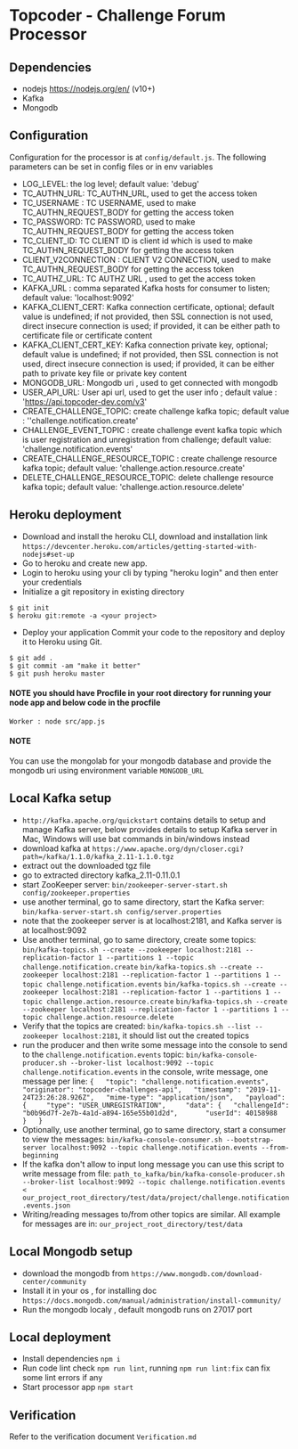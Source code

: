 # Topcoder - Challenge Forum Processor

## Dependencies

- nodejs https://nodejs.org/en/ (v10+)
- Kafka
- Mongodb

## Configuration

Configuration for the processor is at `config/default.js`.
The following parameters can be set in config files or in env variables

- LOG_LEVEL: the log level; default value: 'debug'
- TC_AUTHN_URL: TC_AUTHN_URL, used to get the access token
- TC_USERNAME : TC USERNAME, used to make TC_AUTHN_REQUEST_BODY for getting the access token
- TC_PASSWORD: TC PASSWORD, used to make TC_AUTHN_REQUEST_BODY for getting the access token
- TC_CLIENT_ID: TC CLIENT ID is client id which is used to make TC_AUTHN_REQUEST_BODY for getting the access token
- CLIENT_V2CONNECTION : CLIENT V2 CONNECTION, used to make TC_AUTHN_REQUEST_BODY for getting the access token
- TC_AUTHZ_URL: TC AUTHZ URL , used to get the access token
- KAFKA_URL : comma separated Kafka hosts for consumer to listen; default value: 'localhost:9092'
- KAFKA_CLIENT_CERT: Kafka connection certificate, optional; default value is undefined; if not provided, then SSL connection is not used, direct insecure connection is used; if provided, it can be either path to certificate file or certificate content
- KAFKA_CLIENT_CERT_KEY: Kafka connection private key, optional; default value is undefined; if not provided, then SSL connection is not used, direct insecure connection is used; if provided, it can be either path to private key file or private key content
- MONGODB_URL: Mongodb uri , used to get connected with mongodb
- USER_API_URL: User api url, used to get the user info ; default value : 'https://api.topcoder-dev.com/v3'
- CREATE_CHALLENGE_TOPIC: create challenge kafka topic; default value : ''challenge.notification.create'
- CHALLENGE_EVENT_TOPIC : create challenge event kafka topic which is user registration and unregistration from challenge; default value: 'challenge.notification.events'
- CREATE_CHALLENGE_RESOURCE_TOPIC : create challenge resource kafka topic; default value: 'challenge.action.resource.create'
- DELETE_CHALLENGE_RESOURCE_TOPIC: delete challenge resource kafka topic; default value: 'challenge.action.resource.delete'

## Heroku deployment 

- Download and install the heroku CLI, download and installation link `https://devcenter.heroku.com/articles/getting-started-with-nodejs#set-up`
- Go to heroku and create new app.
- Login to heroku using your cli by typing "heroku login" and then enter your credentials
- Initialize a git repository in existing directory 
``` 
$ git init
$ heroku git:remote -a <your project> 
```
- Deploy your application Commit your code to the repository and deploy it to Heroku using Git.
``` 
$ git add .
$ git commit -am "make it better"
$ git push heroku master
```
#### NOTE you should have Procfile in your root directory for running your node app and below code in the procfile

``` 
Worker : node src/app.js
```
#### NOTE
You can use the mongolab for your mongodb database and provide the mongodb uri using environment variable `MONGODB_URL`

## Local Kafka setup

- `http://kafka.apache.org/quickstart` contains details to setup and manage Kafka server,
  below provides details to setup Kafka server in Mac, Windows will use bat commands in bin/windows instead
- download kafka at `https://www.apache.org/dyn/closer.cgi?path=/kafka/1.1.0/kafka_2.11-1.1.0.tgz`
- extract out the downloaded tgz file
- go to extracted directory kafka_2.11-0.11.0.1
- start ZooKeeper server:
  `bin/zookeeper-server-start.sh config/zookeeper.properties`
- use another terminal, go to same directory, start the Kafka server:
  `bin/kafka-server-start.sh config/server.properties`
- note that the zookeeper server is at localhost:2181, and Kafka server is at localhost:9092
- Use another terminal, go to same directory, create some topics:
  `bin/kafka-topics.sh --create --zookeeper localhost:2181 --replication-factor 1 --partitions 1 --topic challenge.notification.create`
  `bin/kafka-topics.sh --create --zookeeper localhost:2181 --replication-factor 1 --partitions 1 --topic challenge.notification.events`
  `bin/kafka-topics.sh --create --zookeeper localhost:2181 --replication-factor 1 --partitions 1 --topic challenge.action.resource.create`
  `bin/kafka-topics.sh --create --zookeeper localhost:2181 --replication-factor 1 --partitions 1 --topic challenge.action.resource.delete`
- Verify that the topics are created:
  `bin/kafka-topics.sh --list --zookeeper localhost:2181`,
  it should list out the created topics
- run the producer and then write some message into the console to send to the `challenge.notification.events` topic:
  `bin/kafka-console-producer.sh --broker-list localhost:9092 --topic challenge.notification.events`
  in the console, write message, one message per line:
  `{   "topic": "challenge.notification.events",   "originator": "topcoder-challenges-api",   "timestamp": "2019-11-24T23:26:28.926Z",   "mime-type": "application/json",   "payload": {     "type": "USER_UNREGISTRATION",     "data": {   "challengeId": "b0b96d7f-2e7b-4a1d-a894-165e55b01d2d",       "userId": 40158988     }   }`
- Optionally, use another terminal, go to same directory, start a consumer to view the messages:
  `bin/kafka-console-consumer.sh --bootstrap-server localhost:9092 --topic challenge.notification.events --from-beginning`
- If the kafka don't allow to input long message you can use this script to write message from file:
  `path_to_kafka/bin/kafka-console-producer.sh --broker-list localhost:9092 --topic challenge.notification.events < our_project_root_directory/test/data/project/challenge.notification.events.json`
- Writing/reading messages to/from other topics are similar. All example for messages are in:
`our_project_root_directory/test/data`

## Local Mongodb setup
- download the mongodb from `https://www.mongodb.com/download-center/community`
- Install it in your os , for installing doc `https://docs.mongodb.com/manual/administration/install-community/`
- Run the mongodb localy , default mongodb runs on 27017 port

## Local deployment

- Install dependencies `npm i`
- Run code lint check `npm run lint`, running `npm run lint:fix` can fix some lint errors if any
- Start processor app `npm start`

## Verification
Refer to the verification document `Verification.md`
